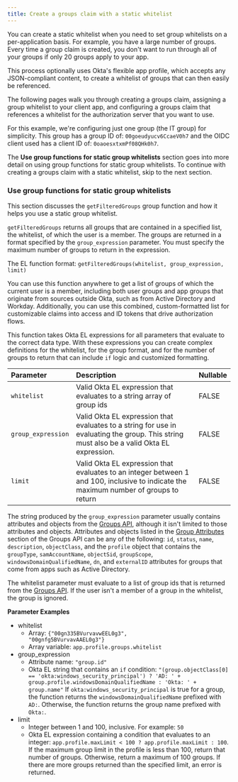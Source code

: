 ```yaml
---
title: Create a groups claim with a static whitelist
---
```

You can create a static whitelist when you need to set group whitelists on a per-application basis. For example, you have a large number of groups. Every time a group claim is created, you don't want to run through all of your groups if only 20 groups apply to your app.

This process optionally uses Okta's flexible app profile, which accepts any JSON-compliant content, to create a whitelist of groups that can then easily be referenced.

The following pages walk you through creating a groups claim, assigning a group whitelist to your client app, and configuring a groups claim that references a whitelist for the authorization server that you want to use.

For this example, we're configuring just one group (the IT group) for simplicity. This group has a group ID of: `00goeudyucv6CcaeV0h7` and the OIDC client used has a client ID of: `0oaoesxtxmPf08QHk0h7`.

The **Use group functions for static group whitelists** section goes into more detail on using group functions for static group whitelists. To continue with creating a groups claim with a static whitelist, <GuideLink link="../get-group-ids">skip to the next section</GuideLink>.

### Use group functions for static group whitelists

This section discusses the `getFilteredGroups` group function and how it helps you use a static group whitelist.

`getFilteredGroups` returns all groups that are contained in a specified list, the whitelist, of which the user is a member. The groups are returned in a format specified by the `group_expression` parameter. You must specify the maximum number of groups to return in the expression.

The EL function format: `getFilteredGroups(whitelist, group_expression, limit)`

You can use this function anywhere to get a list of groups of which the current user is a member, including both user groups and app groups that originate from sources outside Okta, such as from Active Directory and Workday. Additionally, you can use this combined, custom-formatted list for customizable claims into access and ID tokens that drive authorization flows.

This function takes Okta EL expressions for all parameters that evaluate to the correct data type. With these expressions you can create complex definitions for the whitelist, for the group format, and for the number of groups to return that can include `if` logic and customized formatting.

| Parameter              | Description                                                                    | Nullable    |
| :--------------------- | :----------------------------------------------------------------------------- | :---------- |
| `whitelist`            | Valid Okta EL expression that evaluates to a string array of group ids       | FALSE    |
| `group_expression`     | Valid Okta EL expression that evaluates to a string for use in evaluating the group. This string must also be a valid Okta EL expression. | FALSE    |
| `limit`                | Valid Okta EL expression that evaluates to an integer between 1 and 100, inclusive to indicate the maximum number of groups to return  | FALSE    |

The string produced by the `group_expression` parameter usually contains attributes and objects from the [Groups API](/docs/reference/api/groups/), although it isn't limited to those attributes and objects. Attributes and objects listed in the [Group Attributes](/docs/reference/api/groups/#group-attributes) section of the Groups API can be any of the following: `id`, `status`, `name`, `description`, `objectClass`, and the `profile` object that contains the `groupType`, `samAccountName`, `objectSid`, `groupScope`, `windowsDomainQualifiedName`, `dn`, and `externalID` attributes for groups that come from apps such as Active Directory.

The whitelist parameter must evaluate to a list of group ids that is returned from the [Groups API](/docs/reference/api/groups/). If the user isn't a member of a group in the whitelist, the group is ignored.

**Parameter Examples**

* whitelist
  * Array: <code class="OKTA-263808">{"00gn335BVurvavwEEL0g3", "00gnfg5BVurvavAAEL0g3"}</code> 
  * Array variable: `app.profile.groups.whitelist`
* group_expression
  * Attribute name: `"group.id"`
  * Okta EL string that contains an `if` condition: `"(group.objectClass[0] == 'okta:windows_security_principal') ? 'AD: ' + group.profile.windowsDomainQualifiedName : 'Okta: ' + group.name"` If `okta:windows_security_principal` is true for a group, the function returns the `windowsDomainQualifiedName` prefixed with `AD:`. Otherwise, the function returns the group name prefixed with `Okta:`.
* limit
  * Integer between 1 and 100, inclusive. For example: `50`
  * Okta EL expression containing a condition that evaluates to an integer: `app.profile.maxLimit < 100 ? app.profile.maxLimit : 100`. If the maximum group limit in the profile is less than 100, return that number of groups. Otherwise, return a maximum of 100 groups. If there are more groups returned than the specified limit, an error is returned.

<NextSectionLink/>
